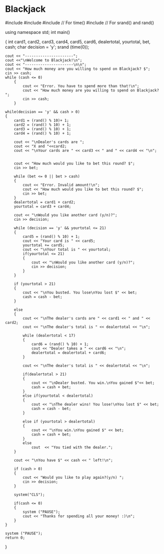 # Blackjack
#include <iostream>
#include <iomanip>
#include <ctime>    // For time()
#include <cstdlib>  // For srand() and rand()

using namespace std; 
int main()

{
	int card1, card2, card3, card4, card5, card6, dealertotal, yourtotal, bet, cash;
	char decision = 'y';
	srand (time(0));
	
	cout << "----------------------";
	cout <<"\nWelcome to Blackjack!\n";
	cout << "----------------------\n\n";
	cout << "How much money are you willing to spend on Blackjack? $";
	cin >> cash;
	while (cash <= 0)
		{
			cout << "Error. You have to spend more than that!\n";
			cout << "How much money are you willing to spend on Blackjack? ";
			cin >> cash;
		}
	
	while(decision == 'y' && cash > 0)
	{
		card1 = (rand() % 10)+ 1;
		card2 = (rand() % 10) + 1;
		card3 = (rand() % 10) + 1;
		card4 = (rand() % 10) + 1;
	
		cout << "\nDealer's cards are ";
		cout << "X and "<<card2;
		cout << "\nYour cards are " << card3 << " and " << card4 << "\n";
		
		
		cout << "How much would you like to bet this round? $";
		cin >> bet;

		while (bet <= 0 || bet > cash)
		{
			cout << "Error. Invalid amount!\n";
			cout << "How much would you like to bet this round? $";
			cin >> bet;
		}
		dealertotal = card1 + card2;
		yourtotal = card3 + card4;
	
		cout << "\nWould you like another card (y/n)?";
		cin >> decision;
	
		while (decision == 'y' && yourtotal <= 21)
		{
			card5 = (rand() % 10) + 1;
			cout << "Your card is " << card5;
			yourtotal += card5;
			cout << "\nYour total is " << yourtotal;
			if(yourtotal <= 21)
			{
				cout << "\nWould you like another card (y/n)?";
				cin >> decision;
			}
		}
		
		if (yourtotal > 21)
		{
			cout << "\nYou busted. You lose\nYou lost $" << bet;
			cash = cash - bet;
		}
		
		else
		{
			cout << "\nThe dealer's cards are " << card1 << " and " << card2;
			cout << "\nThe dealer's total is " << dealertotal << "\n";
	
			while (dealertotal < 17)
			{
				card6 = (rand() % 10) + 1;
				cout << "Dealer takes a " << card6 << "\n";
				dealertotal = dealertotal + card6;
			}
			
			cout << "\nThe dealer's total is " << dealertotal << "\n";
			
			if(dealertotal > 21)
			{
				cout << "\nDealer busted. You win.\nYou gained $"<< bet;
				cash = cash + bet;
			}
			else if(yourtotal < dealertotal)
			{ 
				cout << "\nThe dealer wins! You lose!\nYou lost $" << bet;
				cash = cash - bet;
			}
		
			else if (yourtotal > dealertotal)
			{
				cout << "\nYou win.\nYou gained $" << bet;
				cash = cash + bet;
			}
			else
				cout  << "You tied with the dealer.";
		}
		
		cout << "\nYou have $" << cash << " left!\n";
		
		if (cash > 0)
		{
			cout << "Would you like to play again?(y/n) ";
			cin >> decision;
		}
				
		system("CLS");
		
		if(cash <= 0)
		{
			system ("PAUSE");
			cout << "Thanks for spending all your money! :)\n";
		}
	}
	
	system ("PAUSE"); 
	return 0;
} 

